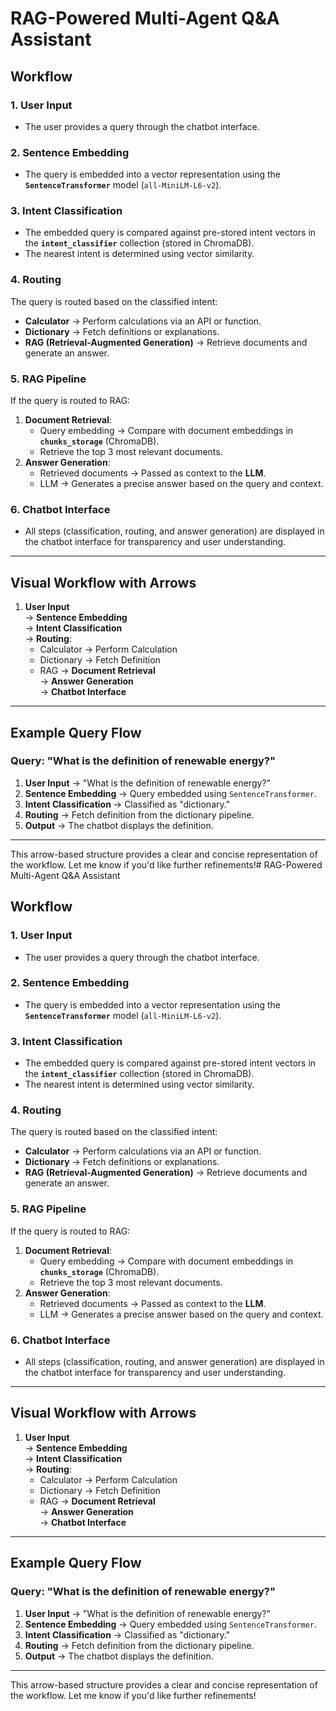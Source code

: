 # RAG-Powered Multi-Agent Q&A Assistant

## Workflow

### 1. **User Input**
- The user provides a query through the chatbot interface.

### 2. **Sentence Embedding**
- The query is embedded into a vector representation using the **`SentenceTransformer`** model (`all-MiniLM-L6-v2`).

### 3. **Intent Classification**
- The embedded query is compared against pre-stored intent vectors in the **`intent_classifier`** collection (stored in ChromaDB).
- The nearest intent is determined using vector similarity.

### 4. **Routing**
The query is routed based on the classified intent:
- **Calculator** → Perform calculations via an API or function.
- **Dictionary** → Fetch definitions or explanations.
- **RAG (Retrieval-Augmented Generation)** → Retrieve documents and generate an answer.

### 5. **RAG Pipeline**
If the query is routed to RAG:
1. **Document Retrieval**:
   - Query embedding → Compare with document embeddings in **`chunks_storage`** (ChromaDB).
   - Retrieve the top 3 most relevant documents.
2. **Answer Generation**:
   - Retrieved documents → Passed as context to the **LLM**.
   - LLM → Generates a precise answer based on the query and context.

### 6. **Chatbot Interface**
- All steps (classification, routing, and answer generation) are displayed in the chatbot interface for transparency and user understanding.

---

## Visual Workflow with Arrows

1. **User Input**  
   → **Sentence Embedding**  
   → **Intent Classification**  
   → **Routing**:
   - Calculator → Perform Calculation
   - Dictionary → Fetch Definition
   - RAG → **Document Retrieval**  
     → **Answer Generation**  
     → **Chatbot Interface**

---

## Example Query Flow

### Query: "What is the definition of renewable energy?"
1. **User Input** → "What is the definition of renewable energy?"
2. **Sentence Embedding** → Query embedded using `SentenceTransformer`.
3. **Intent Classification** → Classified as "dictionary."
4. **Routing** → Fetch definition from the dictionary pipeline.
5. **Output** → The chatbot displays the definition.

---

This arrow-based structure provides a clear and concise representation of the workflow. Let me know if you'd like further refinements!# RAG-Powered Multi-Agent Q&A Assistant

## Workflow

### 1. **User Input**
- The user provides a query through the chatbot interface.

### 2. **Sentence Embedding**
- The query is embedded into a vector representation using the **`SentenceTransformer`** model (`all-MiniLM-L6-v2`).

### 3. **Intent Classification**
- The embedded query is compared against pre-stored intent vectors in the **`intent_classifier`** collection (stored in ChromaDB).
- The nearest intent is determined using vector similarity.

### 4. **Routing**
The query is routed based on the classified intent:
- **Calculator** → Perform calculations via an API or function.
- **Dictionary** → Fetch definitions or explanations.
- **RAG (Retrieval-Augmented Generation)** → Retrieve documents and generate an answer.

### 5. **RAG Pipeline**
If the query is routed to RAG:
1. **Document Retrieval**:
   - Query embedding → Compare with document embeddings in **`chunks_storage`** (ChromaDB).
   - Retrieve the top 3 most relevant documents.
2. **Answer Generation**:
   - Retrieved documents → Passed as context to the **LLM**.
   - LLM → Generates a precise answer based on the query and context.

### 6. **Chatbot Interface**
- All steps (classification, routing, and answer generation) are displayed in the chatbot interface for transparency and user understanding.

---

## Visual Workflow with Arrows

1. **User Input**  
   → **Sentence Embedding**  
   → **Intent Classification**  
   → **Routing**:
   - Calculator → Perform Calculation
   - Dictionary → Fetch Definition
   - RAG → **Document Retrieval**  
     → **Answer Generation**  
     → **Chatbot Interface**

---

## Example Query Flow

### Query: "What is the definition of renewable energy?"
1. **User Input** → "What is the definition of renewable energy?"
2. **Sentence Embedding** → Query embedded using `SentenceTransformer`.
3. **Intent Classification** → Classified as "dictionary."
4. **Routing** → Fetch definition from the dictionary pipeline.
5. **Output** → The chatbot displays the definition.

---

This arrow-based structure provides a clear and concise representation of the workflow. Let me know if you'd like further refinements!
